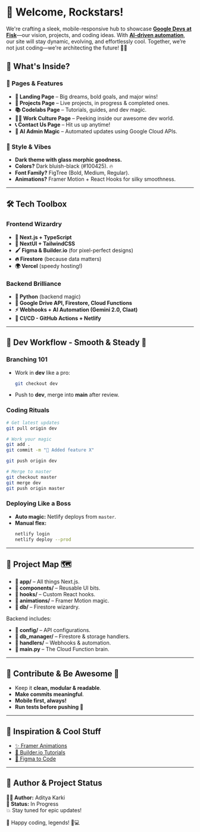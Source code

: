 # 🚀 Welcome, Rockstars! 
We're crafting a sleek, mobile-responsive hub to showcase **[Google Devs at Fisk](https://google-devs-fisk.vercel.app/)**—our vision, projects, and coding ideas. With **[AI-driven automation](https://github.com/KarkiAdit/gdg-fisk-content-automation)**, our site will stay dynamic, evolving, and effortlessly cool. Together, we’re not just coding—we're architecting the future! 🚀🔥


## 📌 What's Inside? 

### 🎯 Pages & Features
- **🏡 Landing Page** – Big dreams, bold goals, and major wins!
- **🚀 Projects Page** – Live projects, in progress & completed ones.
- **📚 Codelabs Page** – Tutorials, guides, and dev magic.
- **👨‍💻 Work Culture Page** – Peeking inside our awesome dev world.
- **📞 Contact Us Page** – Hit us up anytime!
- **🤖 AI Admin Magic** – Automated updates using Google Cloud APIs. 

### 🎨 Style & Vibes
- **Dark theme with glass morphic goodness.** 
- **Colors?** Dark bluish-black (#100425). 🔥
- **Font Family?** FigTree (Bold, Medium, Regular). 
- **Animations?** Framer Motion + React Hooks for silky smoothness. 

---

## 🛠️ Tech Toolbox

### **Frontend Wizardry**
- **🚀 Next.js + TypeScript**
- **🎨 NextUI + TailwindCSS**
- **🖌️ Figma & Builder.io** (for pixel-perfect designs)
- **🔥 Firestore** (because data matters)
- **🌍 Vercel** (speedy hosting!)

### **Backend Brilliance**
- **🐍 Python** (backend magic)
- **📡 Google Drive API, Firestore, Cloud Functions**
- **⚡ Webhooks + AI Automation (Gemini 2.0, Claat)**
- **🚀 CI/CD - GitHub Actions + Netlify**

---

## 🚀 Dev Workflow - Smooth & Steady 🎯

### **Branching 101**
- Work in **dev** like a pro:
  ```bash
  git checkout dev
  ```
- Push to **dev**, merge into **main** after review.

### **Coding Rituals**
```bash
# Get latest updates
git pull origin dev

# Work your magic
git add .
git commit -m "🚀 Added feature X"

git push origin dev

# Merge to master
git checkout master
git merge dev
git push origin master
```

### **Deploying Like a Boss**
- **Auto magic:** Netlify deploys from `master`.
- **Manual flex:**
  ```bash
  netlify login
  netlify deploy --prod
  ```

---

## 📂 Project Map 🗺️
- **📁 app/** – All things Next.js.
- **📁 components/** – Reusable UI bits.
- **📁 hooks/** – Custom React hooks.
- **📁 animations/** – Framer Motion magic.
- **📁 db/** – Firestore wizardry.

Backend includes:
- **📁 config/** – API configurations.
- **📁 db_manager/** – Firestore & storage handlers.
- **📁 handlers/** – Webhooks & automation.
- **📝 main.py** – The Cloud Function brain. 

---

## 🤝 Contribute & Be Awesome 🎉
- Keep it **clean, modular & readable**.
- **Make commits meaningful**.
- **Mobile first, always!**
- **Run tests before pushing 🚀**

---

## 🎢 Inspiration & Cool Stuff
- [✨ Framer Animations](https://www.framer.com/features/animations/)
- [🎨 Builder.io Tutorials](https://youtu.be/rTq_8DxZyFY)
- [🎥 Figma to Code](https://www.youtube.com/watch?v=nxaRKSQMMco)

---

## 🎉 Author & Project Status
**👨‍💻 Author:** Aditya Karki  
**📡 Status:** In Progress  
💥 Stay tuned for epic updates!

🚀 Happy coding, legends! 🎨💻

